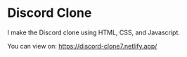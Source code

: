 
# Discord Clone

I make the Discord clone using HTML, CSS, and Javascript.

You can view on: https://discord-clone7.netlify.app/